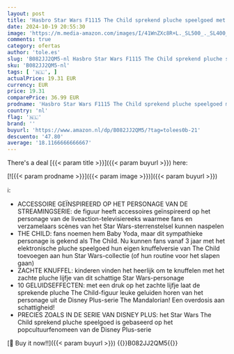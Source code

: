 ```yaml
---
layout: post
title: 'Hasbro Star Wars F1115 The Child sprekend pluche speelgoed met kenmerkende geluiden en accessoires  speelgoed van The Mandalorian voor kinderen vanaf 3 jaar Standaard Standaard'
date: 2024-10-19 20:55:30
image: 'https://m.media-amazon.com/images/I/41WnZXc8R+L._SL500_._SL400_.jpg'
comments: true
category: ofertas
author: 'tole.es'
slug: 'B082JJ2QM5-nl Hasbro Star Wars F1115 The Child sprekend pluche speelgoed...'
sku: 'B082JJ2QM5-nl'
tags: [ '🇳🇱', ]
actualPrice: 19.31 EUR
currency: EUR
price: 19.31
comparePrice: 36.99 EUR
prodname: 'Hasbro Star Wars F1115 The Child sprekend pluche speelgoed met kenmerkende geluiden en accessoires  speelgoed van The Mandalorian voor kinderen vanaf 3 jaar Standaard Standaard'
country: 'nl'
flag: '🇳🇱'
brand: ''
buyurl: 'https://www.amazon.nl/dp/B082JJ2QM5/?tag=tolees0b-21'
descuento: '47.80'
average: '18.1166666666667'
---
```


There's a deal [{{< param title >}}]({{< param buyurl >}})  here:

[![{{< param prodname >}}]({{< param image >}})]({{< param buyurl >}})

ℹ️:

- ACCESSOIRE GEÏNSPIREERD OP HET PERSONAGE VAN DE STREAMINGSERIE: de figuur heeft accessoires geïnspireerd op het personage van de liveaction-televisiereeks waarmee fans en verzamelaars scènes van het Star Wars-sterrenstelsel kunnen naspelen
- THE CHILD: fans noemen hem Baby Yoda, maar dit sympathieke personage is gekend als The Child. Nu kunnen fans vanaf 3 jaar met het elektronische pluche speelgoed hun eigen knuffelversie van The Child toevoegen aan hun Star Wars-collectie (of hun routine voor het slapen gaan)
- ZACHTE KNUFFEL: kinderen vinden het heerlijk om te knuffelen met het zachte pluche lijfje van dit schattige Star Wars-personage
- 10 GELUIDSEFFECTEN: met een druk op het zachte lijfje laat de sprekende pluche The Child-figuur leuke geluiden horen van het personage uit de Disney Plus-serie The Mandalorian! Een overdosis aan schattigheid!
- PRECIES ZOALS IN DE SERIE VAN DISNEY PLUS: het Star Wars The Child sprekend pluche speelgoed is gebaseerd op het popcultuurfenomeen van de Disney Plus-serie

[🛒 Buy it now!!]({{< param buyurl >}})
{{<world>}}B082JJ2QM5{{</world>}}
